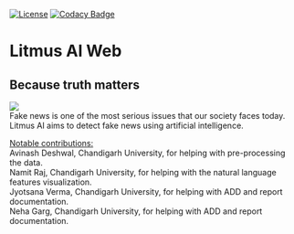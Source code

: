[![License](https://img.shields.io/badge/License-Apache%202.0-blue.svg)](https://opensource.org/licenses/Apache-2.0)
[![Codacy Badge](https://api.codacy.com/project/badge/Grade/6b1e46cfc028496aaf0263e8eec157ca)](https://www.codacy.com/manual/danish17/litmus-ai-web?utm_source=github.com&amp;utm_medium=referral&amp;utm_content=danish17/litmus-ai-web&amp;utm_campaign=Badge_Grade)
# Litmus AI Web
## Because truth matters
<img src="https://qrius.com/wp-content/uploads/2018/04/Fake-news-Wins_eorepo.jpg"></img><br>
Fake news is one of the most serious issues that our society faces today.
Litmus AI aims to detect fake news using artificial intelligence.

<u>Notable contributions:</u><br>
Avinash Deshwal, Chandigarh University, for helping with pre-processing the data.<br>
Namit Raj, Chandigarh University, for helping with the natural language features visualization.<br>
Jyotsana Verma, Chandigarh University, for helping with ADD and report documentation. <br> 
Neha Garg, Chandigarh University, for helping with ADD and report documentation. <br>